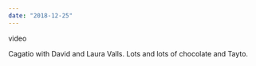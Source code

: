 ```yaml
---
date: "2018-12-25"
---
```


video

Cagatio with David and Laura Valls. Lots and lots of chocolate and Tayto.

